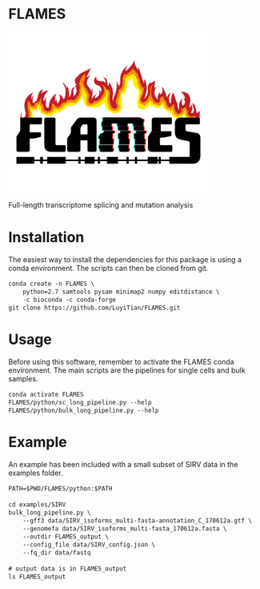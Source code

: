 # FLAMES

<img src="img/flames_logo.png" width="400">


Full-length transcriptome splicing and mutation analysis

# Installation

The easiest way to install the dependencies for this package is using a conda environment. The scripts can then be cloned from git.

```
conda create -n FLAMES \
    python=2.7 samtools pysam minimap2 numpy editdistance \
    -c bioconda -c conda-forge
git clone https://github.com/LuyiTian/FLAMES.git
```

# Usage

Before using this software, remember to activate the FLAMES conda environment. The main scripts are the pipelines for single cells and bulk samples.

```
conda activate FLAMES
FLAMES/python/sc_long_pipeline.py --help
FLAMES/python/bulk_long_pipeline.py --help
```

# Example

An example has been included with a small subset of SIRV data in the examples folder.

```
PATH=$PWD/FLAMES/python:$PATH

cd examples/SIRV
bulk_long_pipeline.py \
    --gff3 data/SIRV_isoforms_multi-fasta-annotation_C_170612a.gtf \
    --genomefa data/SIRV_isoforms_multi-fasta_170612a.fasta \
    --outdir FLAMES_output \
    --config_file data/SIRV_config.json \
    --fq_dir data/fastq

# output data is in FLAMES_output
ls FLAMES_output
```

